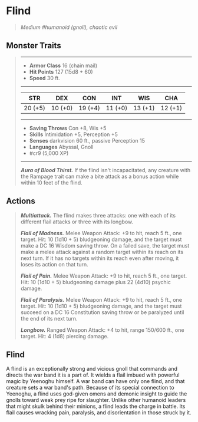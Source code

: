 # Flind
>*Medium #humanoid (gnoll), chaotic evil*
## Monster Traits
>___
>- **Armor Class** 16 (chain mail)
>- **Hit Points** 127 (15d8 + 60)
>- **Speed** 30 ft.
>___
>|STR|DEX|CON|INT|WIS|CHA|
>|:---:|:---:|:---:|:---:|:---:|:---:|
>|20 (+5)|10 (+0)|19 (+4)|11 (+0)|13 (+1)|12 (+1)|
>___
>- **Saving Throws** Con +8, Wis +5
>- **Skills** Intimidation +5, Perception +5
>- **Senses** darkvision 60 ft., passive Perception 15
>- **Languages** Abyssal, Gnoll
>- #cr9 (5,000 XP)
>___
>***Aura of Blood Thirst.*** If the flind isn't incapacitated, any creature with the Rampage trait can make a bite attack as a bonus action while within 10 feet of the flind.  
>
## Actions
>***Multiattack.*** The flind makes three attacks: one with each of its different flail attacks or three with its longbow.  
>
>***Flail of Madness.*** Melee Weapon Attack: +9 to hit, reach 5 ft., one target. Hit: 10 (1d10 + 5) bludgeoning damage, and the target must make a DC 16 Wisdom saving throw. On a failed save, the target must make a melee attack against a random target within its reach on its next turn. If it has no targets within its reach even after moving, it loses its action on that turn.  
>
>***Flail of Pain.*** Melee Weapon Attack: +9 to hit, reach 5 ft., one target. Hit: 10 (1d10 + 5) bludgeoning damage plus 22 (4d10) psychic damage.  
>
>***Flail of Paralysis.*** Melee Weapon Attack: +9 to hit, reach 5 ft., one target. Hit: 10 (1d10 + 5) bludgeoning damage, and the target must succeed on a DC 16 Constitution saving throw or be paralyzed until the end of its next turn.  
>
>***Longbow.*** Ranged Weapon Attack: +4 to hit, range 150/600 ft., one target. Hit: 4 (1d8) piercing damage.
## Flind
A flind is an exceptionally strong and vicious gnoll that commands and directs the war band it is a part of. It wields a flail imbued with powerful magic by Yeenoghu himself.
A war band can have only one flind, and that creature sets a war band's path. Because of its special connection to Yeenoghu, a flind uses god-given omens and demonic insight to guide the gnolls toward weak prey ripe for slaughter.
Unlike other humanoid leaders that might skulk behind their minions, a flind leads the charge in battle. Its flail causes wracking pain, paralysis, and disorientation in those struck by it.